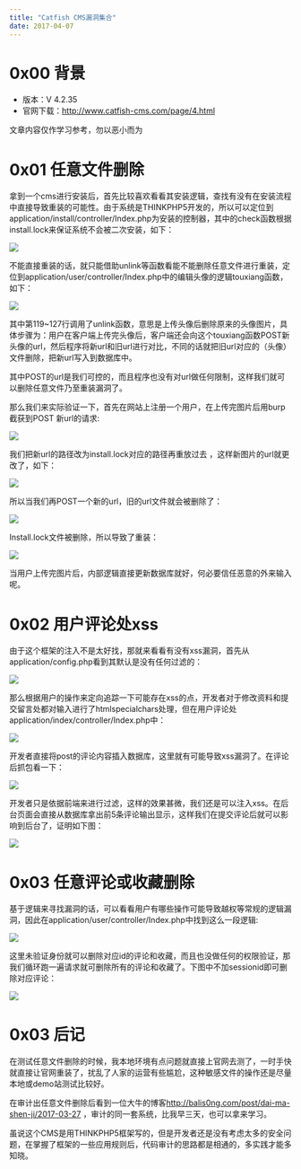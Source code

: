 ```yaml
---
title: "Catfish CMS漏洞集合"
date: 2017-04-07
---
```


# 0x00 背景

* 版本：V 4.2.35
* 官网下载：<http://www.catfish-cms.com/page/4.html>

文章内容仅作学习参考，勿以恶小而为

# 0x01 任意文件删除

拿到一个cms进行安装后，首先比较喜欢看看其安装逻辑，查找有没有在安装流程中直接导致重装的可能性。由于系统是THINKPHP5开发的，所以可以定位到application/install/controller/Index.php为安装的控制器，其中的check函数根据install.lock来保证系统不会被二次安装，如下：

![][1]

不能直接重装的话，就只能借助unlink等函数看能不能删除任意文件进行重装，定位到application/user/controller/Index.php中的编辑头像的逻辑touxiang函数，如下：

![][2]

其中第119~127行调用了unlink函数，意思是上传头像后删除原来的头像图片，具体步骤为：用户在客户端上传完头像后，客户端还会向这个touxiang函数POST新头像的url，然后程序将新url和旧url进行对比，不同的话就把旧url对应的（头像）文件删除，把新url写入到数据库中。

其中POST的url是我们可控的，而且程序也没有对url做任何限制，这样我们就可以删除任意文件乃至重装漏洞了。

那么我们来实际验证一下，首先在网站上注册一个用户，在上传完图片后用burp截获到POST 新url的请求:

![][3]

我们把新url的路径改为install.lock对应的路径再重放过去 ，这样新图片的url就更改了，如下：

![][4]

所以当我们再POST一个新的url，旧的url文件就会被删除了：

![][5]

Install.lock文件被删除，所以导致了重装：

![][6]

当用户上传完图片后，内部逻辑直接更新数据库就好，何必要信任恶意的外来输入呢。

# 0x02 用户评论处xss

由于这个框架的注入不是太好找，那就来看看有没有xss漏洞，首先从application/config.php看到其默认是没有任何过滤的：

![][7]

那么根据用户的操作来定向追踪一下可能存在xss的点，开发者对于修改资料和提交留言处都对输入进行了htmlspecialchars处理，但在用户评论处application/index/controller/Index.php中：

![][8]

开发者直接将post的评论内容插入数据库，这里就有可能导致xss漏洞了。在评论后抓包看一下：

![][9]

开发者只是依据前端来进行过滤，这样的效果甚微，我们还是可以注入xss。在后台页面会直接从数据库拿出前5条评论输出显示，这样我们在提交评论后就可以影响到后台了，证明如下图：

![][10]

# 0x03 任意评论或收藏删除

基于逻辑来寻找漏洞的话，可以看看用户有哪些操作可能导致越权等常规的逻辑漏洞，因此在application/user/controller/Index.php中找到这么一段逻辑:

![][11]

这里未验证身份就可以删除对应id的评论和收藏，而且也没做任何的权限验证，那我们循环跑一遍请求就可删除所有的评论和收藏了。下图中不加sessionid即可删除对应评论：

![][12]

# 0x03 后记

在测试任意文件删除的时候，我本地环境有点问题就直接上官网去测了，一时手快就直接让官网重装了，扰乱了人家的运营有些尴尬，这种敏感文件的操作还是尽量本地或demo站测试比较好。

在审计出任意文件删除后看到一位大牛的博客<http://balis0ng.com/post/dai-ma-shen-ji/2017-03-27> ，审计的同一套系统，比我早三天，也可以拿来学习。

虽说这个CMS是用THINKPHP5框架写的，但是开发者还是没有考虑太多的安全问题，在掌握了框架的一些应用规则后，代码审计的思路都是相通的，多实践才能多知晓。

[1]: http://ojyzyrhpd.bkt.clouddn.com/20170407/1.png
[2]: http://ojyzyrhpd.bkt.clouddn.com/20170407/2.png
[3]: http://ojyzyrhpd.bkt.clouddn.com/20170407/3.png
[4]: http://ojyzyrhpd.bkt.clouddn.com/20170407/4.png
[5]: http://ojyzyrhpd.bkt.clouddn.com/20170407/5.png
[6]: http://ojyzyrhpd.bkt.clouddn.com/20170407/6.png
[7]: http://ojyzyrhpd.bkt.clouddn.com/20170407/7.png
[8]: http://ojyzyrhpd.bkt.clouddn.com/20170407/8.png
[9]: http://ojyzyrhpd.bkt.clouddn.com/20170407/9.png
[10]: http://ojyzyrhpd.bkt.clouddn.com/20170407/10.png
[11]: http://ojyzyrhpd.bkt.clouddn.com/20170407/11.png
[12]: http://ojyzyrhpd.bkt.clouddn.com/20170407/12.png